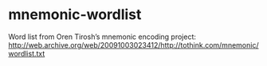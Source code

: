 mnemonic-wordlist
=================

Word list from Oren Tirosh’s mnemonic encoding project:
http://web.archive.org/web/20091003023412/http://tothink.com/mnemonic/wordlist.txt